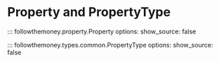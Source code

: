 # Property and PropertyType

::: followthemoney.property.Property
    options:
        show_source: false

::: followthemoney.types.common.PropertyType
    options:
        show_source: false
